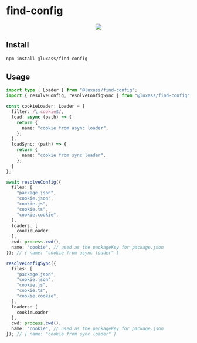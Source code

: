 # find-config

<p align="center">
  <a href="https://www.npmjs.com/package/@luxass/find-config"><img src="https://img.shields.io/npm/v/@luxass/find-config?style=for-the-badge&color=3FA7D6&label="></a>
<p>

## Install
```bash
npm install @luxass/find-config
```

## Usage

```ts
import type { Loader } from "@luxass/find-config";
import { resolveConfig, resolveConfigSync } from "@luxass/find-config";

const cookieLoader: Loader = {
  filter: /\.cookie$/,
  load: async (path) => {
    return {
      name: "cookie from async loader",
    };
  },
  loadSync: (path) => {
    return {
      name: "cookie from sync loader",
    };
  }
};

await resolveConfig({
  files: [
    "package.json",
    "cookie.json",
    "cookie.js",
    "cookie.ts",
    "cookie.cookie",
  ],
  loaders: [
    cookieLoader
  ],
  cwd: process.cwd(),
  name: "cookie", // used as the packageKey for package.json
}); // { name: "cookie from async loader" }

resolveConfigSync({
  files: [
    "package.json",
    "cookie.json",
    "cookie.js",
    "cookie.ts",
    "cookie.cookie",
  ],
  loaders: [
    cookieLoader
  ],
  cwd: process.cwd(),
  name: "cookie", // used as the packageKey for package.json
}); // { name: "cookie from sync loader" }
```
